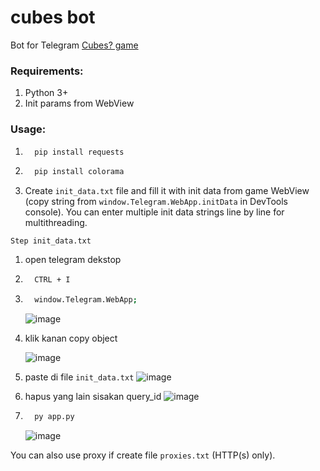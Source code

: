 # cubes bot

Bot for Telegram [Cubes? game](https://t.me/cubesonthewater_bot?start=OTk3MTQzNDc5)

### Requirements:
1. Python 3+
2. Init params from WebView

### Usage:
1. ```bash
     pip install requests
   ```
2. ```bash
     pip install colorama
   ```
3. Create `init_data.txt` file and fill it with init data from game WebView (copy string from `window.Telegram.WebApp.initData` in DevTools console). You can enter multiple init data strings line by line for multithreading.

``Step init_data.txt``
1. open telegram dekstop
2. ```bash
     CTRL + I
   ```
3. ```bash
     window.Telegram.WebApp;
   ```
   ![image](https://github.com/Reykira007/cubes_bot/assets/70166715/c3a2afe4-ac06-46fc-a4ac-bf73fbbb1d04)
5. klik kanan copy object

   ![image](https://github.com/Reykira007/cubes_bot/assets/70166715/cfd3bd32-4f2d-42b3-a8ec-70975e6001d3)
7. paste di file ``init_data.txt``
   ![image](https://github.com/Reykira007/cubes_bot/assets/70166715/9a68f203-e9d1-4e2d-a836-2118265d449f)
8. hapus yang lain sisakan query_id
   ![image](https://github.com/Reykira007/cubes_bot/assets/70166715/7f328950-4732-493a-9619-c94d0f75a79c)






4. ```bash
     py app.py
   ```
   ![image](https://github.com/Reykira007/cubes_bot/assets/70166715/546911cb-8677-4391-9954-8a4f04d70b1a)


You can also use proxy if create file `proxies.txt` (HTTP(s) only).
